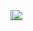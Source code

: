 <td style="position:relative;">
  <img align="center" style="position:absolute; z-index:1" src="https://i.loli.net/2020/06/26/fp7kmOtqaxezD1u.jpg" />
  <img align="left" style="position:absolute; z-index:2" src="https://github-readme-stats.vercel.app/api?username=baka-gourd&show_icons=true&theme=dracula&hide_border=true" />
  <img align="right" style="position:absolute; z-index:2" src="https://github-readme-stats.vercel.app/api/top-langs/?username=baka-gourd&theme=dracula&layout=compact" />
</td>
</a>
<a href="https://github.com/anuraghazra/convoychat">
  
</a>
